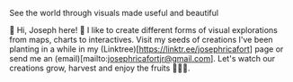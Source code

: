 See the world through visuals made useful and beautiful

👋 Hi, Joseph here! 👀 I like to create different forms of visual explorations from maps, charts to interactives. Visit my seeds of creations I've been planting in a while in my (Linktree)[https://linktr.ee/josephricafort] page or send me an (email)[mailto:josephricafortjr@gmail.com]. Let's watch our creations grow, harvest and enjoy the fruits 🥭🍌🍍.

<!---
josephricafort/josephricafort is a ✨ special ✨ repository because its `README.md` (this file) appears on your GitHub profile.
You can click the Preview link to take a look at your changes.
--->
